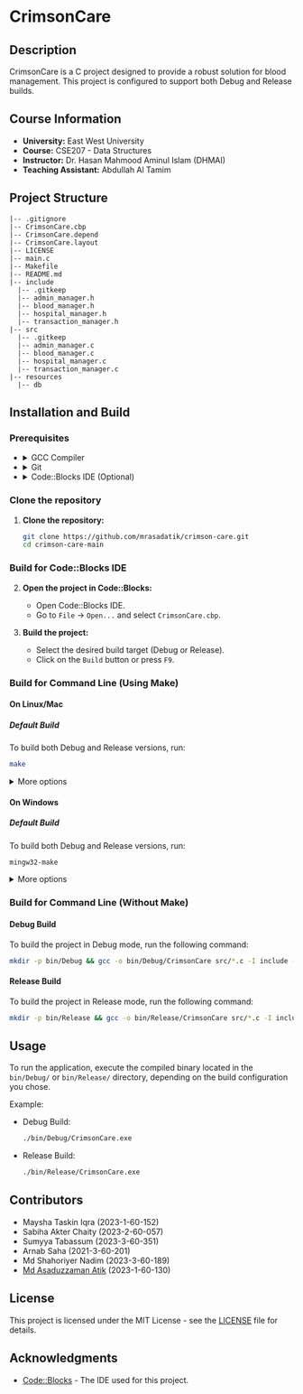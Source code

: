 # CrimsonCare

## Description

CrimsonCare is a C project designed to provide a robust solution for blood management. This project is configured to support both Debug and Release builds.

## Course Information

- **University:** East West University
- **Course:** CSE207 - Data Structures
- **Instructor:** Dr. Hasan Mahmood Aminul Islam (DHMAI)
- **Teaching Assistant:** Abdullah Al Tamim

## Project Structure

```
|-- .gitignore
|-- CrimsonCare.cbp
|-- CrimsonCare.depend
|-- CrimsonCare.layout
|-- LICENSE
|-- main.c
|-- Makefile
|-- README.md
|-- include
  |-- .gitkeep
  |-- admin_manager.h
  |-- blood_manager.h
  |-- hospital_manager.h
  |-- transaction_manager.h
|-- src
  |-- .gitkeep
  |-- admin_manager.c
  |-- blood_manager.c
  |-- hospital_manager.c
  |-- transaction_manager.c
|-- resources
  |-- db
```

## Installation and Build

### Prerequisites

- <details>
  <summary>GCC Compiler</summary>

  **Description**: The GNU Compiler Collection (GCC) is a standard compiler for C and C++.

  **Installation**:

  - <details>
    <summary>Windows</summary>

    **MinGW Installation**:

    1.  Download the MinGW installer from the [MinGW-w64 project](https://sourceforge.net/projects/mingw/files/latest/download).
    2.  Choose the appropriate version for your system (32-bit or 64-bit).
    3.  Run the installer.
    4.  Once installed, add the MinGW `bin` directory to your system PATH..
    5.  Verify the installation by opening Command Prompt and running:
        ```bash
        gcc --version
        ```
        You should see the version of GCC installed.

    </details>

  - <details>
    <summary>Linux</summary>

    **Ubuntu/Debian**:

    ```bash
      sudo apt update
      sudo apt install build-essential
    ```

    **Fedora**:

    ```bash
      sudo dnf groupinstall "Development Tools"
    ```

    </details>

  - <details>
    <summary>macOS</summary>

    **macOS**: Install Xcode Command Line Tools:

    ```bash
    xcode-select --install
    ```

    </details>

  </details>

- <details>
  <summary>Git</summary>

  - **Description**: A version control system to manage source code.
  - **Installation**: Download and install Git from the [official Git website](https://git-scm.com/downloads). Follow the installation instructions for your operating system.
  </details>

- <details>
  <summary>Code::Blocks IDE (Optional)</summary>

  - **Description**: An open-source Integrated Development Environment (IDE) for C/C++ programming.
  - **Installation**: If you prefer using an IDE, download and install Code::Blocks from the [official website](https://www.codeblocks.org/downloads/binaries/). Choose the version that includes the MinGW compiler (typically labeled as "codeblocks-XX.XXmingw-setup.exe").

  </details>

### Clone the repository

1. **Clone the repository:**

   ```bash
   git clone https://github.com/mrasadatik/crimson-care.git
   cd crimson-care-main
   ```

### Build for Code::Blocks IDE

2. **Open the project in Code::Blocks:**

   - Open Code::Blocks IDE.
   - Go to `File` -> `Open...` and select `CrimsonCare.cbp`.

3. **Build the project:**
   - Select the desired build target (Debug or Release).
   - Click on the `Build` button or press `F9`.

### Build for Command Line (Using Make)

#### On Linux/Mac

##### Default Build

To build both Debug and Release versions, run:

```bash
make
```

<details>
<summary>More options</summary>

##### Debug Build

To build only the Debug version, run:

```bash
make debug
```

##### Release Build

To build only the Release version, run:

```bash
make release
```

</details>

#### On Windows

##### Default Build

To build both Debug and Release versions, run:

```bash
mingw32-make
```

<details>
<summary>More options</summary>

##### Debug Build

To build only the Debug version, run:

```bash
mingw32-make debug
```

##### Release Build

To build only the Release version, run:

```bash
mingw32-make release
```

</details>

### Build for Command Line (Without Make)

#### Debug Build

To build the project in Debug mode, run the following command:

```bash
mkdir -p bin/Debug && gcc -o bin/Debug/CrimsonCare src/*.c -I include -g3 -mconsole -static
```

#### Release Build

To build the project in Release mode, run the following command:

```bash
mkdir -p bin/Release && gcc -o bin/Release/CrimsonCare src/*.c -I include -O3 -mconsole -static
```

## Usage

To run the application, execute the compiled binary located in the `bin/Debug/` or `bin/Release/` directory, depending on the build configuration you chose.

Example:

- Debug Build:

  ```bash
  ./bin/Debug/CrimsonCare.exe
  ```

- Release Build:

  ```bash
  ./bin/Release/CrimsonCare.exe
  ```

## Contributors

- Maysha Taskin Iqra (2023-1-60-152)
- Sabiha Akter Chaity (2023-2-60-057)
- Sumyya Tabassum (2023-3-60-351)
- Arnab Saha (2021-3-60-201)
- Md Shahoriyer Nadim (2023-3-60-189)
- [Md Asaduzzaman Atik](https://github.com/mrasadatik) (2023-1-60-130)

## License

This project is licensed under the MIT License - see the [LICENSE](LICENSE) file for details.

## Acknowledgments

- [Code::Blocks](http://www.codeblocks.org/) - The IDE used for this project.
